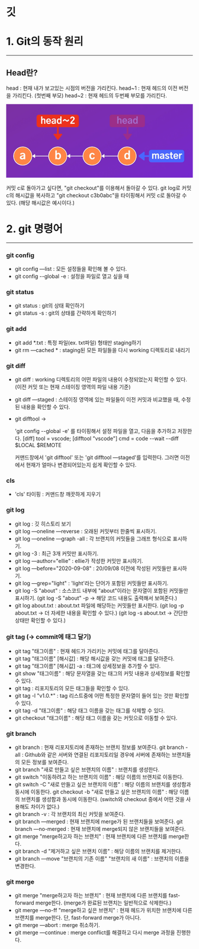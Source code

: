 # 깃

# 1. Git의 동작 원리

---

## Head란?

head : 현재 내가 보고있는 시점의 버전을 가리킨다.
head~1 : 현재 헤드의 이전 버전을 가리킨다. (첫번째 부모)
head~2 : 현재 헤드의 두번째 부모를 가리킨다.

![head.png](./imgs/210615-1.png)

커밋 c로 돌아가고 싶다면, "git checkout"를 이용해서 돌아갈 수 있다.
git log로 커밋 c의 해시값을 복사하고 "git checkout c3b0abc"을 타이핑해서 커밋 c로 돌아갈 수 있다. (해당 해시값은 예시이다.)

# 2. git 명령어

---

### git config

- git config —list : 모든 설정들을 확인해 볼 수 있다.
- git config --global -e : 설정을 파일로 열고 싶을 때

### git status

- git status : git의 상태 확인하기
- git status -s : git의 상태를 간략하게 확인하기

### git add

- git add *.txt : 특정 파일(ex. txt파일) 형태만 staging하기
- git rm —cached * : staging된 모든 파일들을 다시 working 디렉토리로 내리기

### git diff

- git diff : working 디렉토리의 어떤 파일의 내용이 수정되었는지 확인할 수 있다. (이전 커밋 또는 현재 스테이징 영역의 파일 내용 기준)
- git diff —staged : 스테이징 영역에 있는 파일들이 이전 커밋과 비교했을 때, 수정된 내용을 확인할 수 있다.
- git difftool →

    'git config --global -e' 를 타이핑해서 설정 파일을 열고, 다음을 추가하고 저장한다.
    [diff]
    	tool = vscode;
    [difftool "vscode"]
    	cmd = code --wait --diff $LOCAL $REMOTE

    커맨드창에서 'git difftool' 또는 'git difftool —staged'를 입력한다.
    그러면 이전에서 현재가 얼마나 변경되어있는지 쉽게 확인할 수 있다.

### cls

- 'cls' 타이핑 : 커맨드창 깨끗하게 지우기

### git log

- git log : 깃 히스토리 보기
- git log —oneline —reverse : 오래된 커밋부터 한줄씩 표시하기.
- git log —oneline —graph -all : 각 브랜치의 커밋들을 그래프 형식으로 표시하기.
- git log -3 : 최근 3개 커밋만 표시하기.
- git log —author="ellie" : ellie가 작성한 커밋만 표시하기.
- git log —before="2020-09-08" : 20/09/08 이전에 작성된 커밋들만 표시하기.
- git log —grep="light" : 'light'라는 단어가 포함된 커밋들만 표시하기.
- git log -S "about" : 소스코드 내부에 "about"이라는 문자열이 포함된 커밋들만 표시하기. (git log -S "about" -p → 해당 코드 내용도 출력해서 보여준다.)
- git log about.txt : about.txt 파일에 해당하는 커밋들만 표시한다. 
(git log -p about.txt → 더 자세한 내용을 확인할 수 있다.)
(git log -s about.txt → 간단한 상태만 확인할 수 있다.)

### git tag (→ commit에 태그 달기)

- git tag  "태그이름" : 현재 헤드가 가리키는 커밋에 태그를 달아준다.
- git tag "태그이름" [해시값] : 해당 해시값을 갖는 커밋에 태그를 달아준다.
- git tag "태그이름" [해시값] -a : 태그에 상세정보을 추가할 수 있다.
- git show "태그이름" : 해당 문자열을 갖는 태그의 커밋 내용과 상세정보를 확인할 수 있다.
- git tag : 리포지토리의 모든 태그들을 확인할 수 있다.
- git tag -l "v1.0.*" : tag 리스트중에 어떤 특정한 문자열이 들어 있는 것만 확인할 수 있다.
- git tag -d "태그이름" : 해당 태그 이름을 갖는 태그를 삭제할 수 있다.
- git checkout "태그이름" : 해당 태그 이름을 갖는 커밋으로 이동할 수 있다.

### git branch

- git branch : 현재 리포지토리에 존재하는 브랜치 정보를 보여준다.
git branch -all : Github와 같은 서버와 연결된 리포지토리일 경우에 서버에 존재하는 브랜치들의 모든 정보를 보여준다.
- git branch "새로 만들고 싶은 브랜치의 이름" : 브랜치를 생성한다.
- git switch "이동하려고 하는 브랜치의 이름" : 해당 이름의 브랜치로 이동한다.
- git switch -C "새로 만들고 싶은 브랜치의 이름" : 해당 이름의 브랜치를 생성함과 동시에 이동한다.
git checkout -b "새로 만들고 싶은 브랜치의 이름" : 해당 이름의 브랜치를 생성함과 동시에 이동한다.
(switch와 checkout 중에서 어떤 것을 사용해도 차이가 없다.)
- git branch -v : 각 브랜치의 최신 커밋을 보여준다.
- git branch —merged : 현재 브랜치에 merge가 된 브랜치들을 보여준다.
git branch —no-merged : 현재 브랜치에 merge되지 않은 브랜치들을 보여준다.
- git merge "merge하고자 하는 브랜치" : 현재 브랜치에 다른 브랜치를 merge한다.
- git branch -d "제거하고 싶은 브랜치 이름" : 해당 이름의 브랜치를 제거한다.
- git branch —move "브랜치의 기존 이름" "브랜치의 새 이름" : 브랜치의 이름을 변경한다.

### git merge

- git merge "merge하고자 하는 브랜치" : 현재 브랜치에 다른 브랜치를 fast-forward merge한다.
(merge가 완료된 브랜치는 일반적으로 삭제한다.)
- git merge —no-ff "merge하고 싶은 브랜치" : 현재 헤드가 위치한 브랜치에 다른 브랜치를 merge한다. 단, fast-forward merge가 아니다.
- git merge —abort : merge 취소하기.
- git merge —continue : merge conflict를 해결하고 다시 merge 과정을 진행한다.